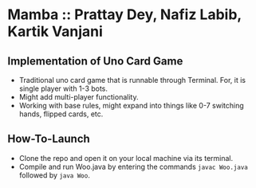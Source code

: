 # Mamba :: Prattay Dey, Nafiz Labib, Kartik Vanjani

## Implementation of Uno Card Game
- Traditional uno card game that is runnable through Terminal. For, it is single player with 1-3 bots. 
- Might add multi-player functionality.
- Working with base rules, might expand into things like 0-7 switching hands, flipped cards, etc.

## How-To-Launch
- Clone the repo and open it on your local machine via its terminal.
- Compile and run Woo.java by entering the commands ```javac Woo.java``` followed by ```java Woo```.
